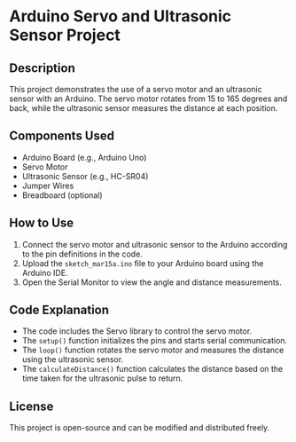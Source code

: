 # Arduino Servo and Ultrasonic Sensor Project

## Description
This project demonstrates the use of a servo motor and an ultrasonic sensor with an Arduino. The servo motor rotates from 15 to 165 degrees and back, while the ultrasonic sensor measures the distance at each position.

## Components Used
- Arduino Board (e.g., Arduino Uno)
- Servo Motor
- Ultrasonic Sensor (e.g., HC-SR04)
- Jumper Wires
- Breadboard (optional)

## How to Use
1. Connect the servo motor and ultrasonic sensor to the Arduino according to the pin definitions in the code.
2. Upload the `sketch_mar15a.ino` file to your Arduino board using the Arduino IDE.
3. Open the Serial Monitor to view the angle and distance measurements.

## Code Explanation
- The code includes the Servo library to control the servo motor.
- The `setup()` function initializes the pins and starts serial communication.
- The `loop()` function rotates the servo motor and measures the distance using the ultrasonic sensor.
- The `calculateDistance()` function calculates the distance based on the time taken for the ultrasonic pulse to return.

## License
This project is open-source and can be modified and distributed freely.
